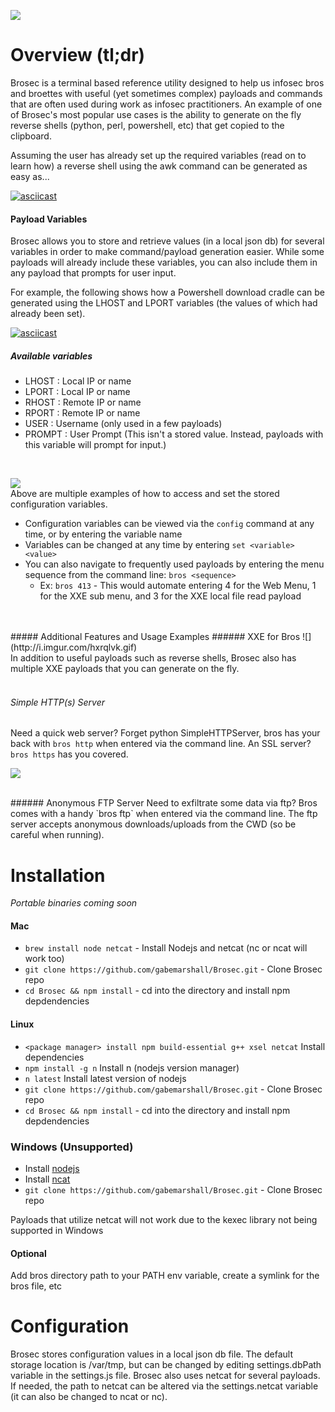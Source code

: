 ![](http://i.imgur.com/WDatGEq.png)

Overview (tl;dr)
=========

Brosec is a terminal based reference utility designed to help us infosec bros and broettes with useful (yet sometimes complex) payloads and commands that are often used during work as infosec practitioners. An example of one of Brosec's most popular use cases is the ability to generate on the fly reverse shells (python, perl, powershell, etc) that get copied to the clipboard.

Assuming the user has already set up the required variables (read on to learn how) a reverse shell using the awk command can be generated as easy as...

[![asciicast](https://asciinema.org/a/2okrjipq4zt8669rb9n54xneg.png)](https://asciinema.org/a/2okrjipq4zt8669rb9n54xneg)

#### Payload Variables

Brosec allows you to store and retrieve values (in a local json db) for several variables in order to make command/payload generation easier. While some payloads will already include these variables, you can also include them in any payload that prompts for user input.

For example, the following shows how a Powershell download cradle can be generated using the LHOST and LPORT variables (the values of which had already been set).

[![asciicast](https://asciinema.org/a/c2793p8lzzvla8pqji29snyvc.png)](https://asciinema.org/a/c2793p8lzzvla8pqji29snyvc)

##### Available variables

- LHOST : Local IP or name
- LPORT : Local IP or name
- RHOST : Remote IP or name
- RPORT : Remote IP or name
- USER : Username (only used in a few payloads)
- PROMPT : User Prompt (This isn't a stored value. Instead, payloads with this variable will prompt for input.)

<br>

![](http://i.imgur.com/FCateZJ.gif)
<br>Above are multiple examples of how to access and set the stored configuration variables.
- Configuration variables can be viewed via the `config` command at any time, or by entering the variable name
- Variables can be changed at any time by entering `set <variable> <value>`
- You can also navigate to frequently used payloads by entering the menu sequence from the command line: `bros <sequence>`
  - Ex: `bros 413` - This would automate entering 4 for the Web Menu, 1 for the XXE sub menu, and 3 for the XXE local file read payload

<br>

<br>
##### Additional Features and Usage Examples
###### XXE for Bros
![](http://i.imgur.com/hxrqlvk.gif)
<br>
In addition to useful payloads such as reverse shells, Brosec also has multiple XXE payloads that you can generate on the fly.
<br><br>

###### Simple HTTP(s) Server
Need a quick web server? Forget python SimpleHTTPServer, bros has your back with `bros http` when entered via the command line. An SSL server? `bros https` has you covered.

![](http://i.imgur.com/47BHim4.gif)

<br>
###### Anonymous FTP Server
Need to exfiltrate some data via ftp? Bros comes with a handy `bros ftp` when entered via the command line. The ftp server accepts anonymous downloads/uploads from the CWD (so be careful when running).

Installation
============

*Portable binaries coming soon*

#### Mac

- `brew install node netcat` - Install Nodejs and netcat (nc or ncat will work too)
- `git clone https://github.com/gabemarshall/Brosec.git` - Clone Brosec repo
- `cd Brosec && npm install` - cd into the directory and install npm depdendencies

#### Linux

- `<package manager> install npm build-essential g++ xsel netcat` Install dependencies
- `npm install -g n` Install n (nodejs version manager)
- `n latest` Install latest version of nodejs
- `git clone https://github.com/gabemarshall/Brosec.git` - Clone Brosec repo
- `cd Brosec && npm install` - cd into the directory and install npm depdendencies

### Windows (Unsupported)

- Install [nodejs](https://nodejs.org/download)
- Install [ncat](https://nmap.org/download.html)
- `git clone https://github.com/gabemarshall/Brosec.git` - Clone Brosec repo

Payloads that utilize netcat will not work due to the kexec library not being supported in Windows


#### Optional
Add bros directory path to your PATH env variable, create a symlink for the bros file, etc

Configuration
=====================

Brosec stores configuration values in a local json db file. The default storage location is /var/tmp, but can be changed by editing settings.dbPath variable in the settings.js file. Brosec also uses netcat for several payloads. If needed, the path to netcat can be altered via the settings.netcat variable (it can also be changed to ncat or nc).

